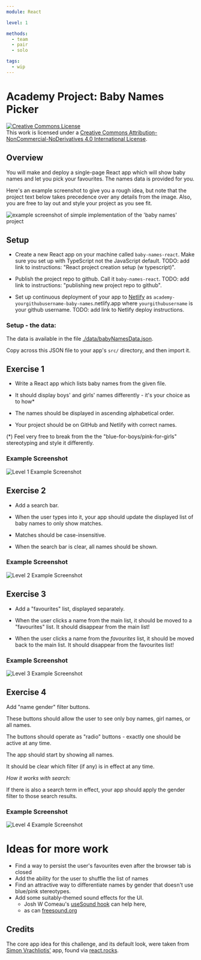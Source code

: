 ```yaml
---
module: React

level: 1

methods:
  - team
  - pair
  - solo

tags:
  - wip
---
```


# Academy Project: Baby Names Picker

<a rel="license" href="http://creativecommons.org/licenses/by-nc-nd/4.0/"><img alt="Creative Commons License" style="border-width:0" src="https://i.creativecommons.org/l/by-nc-nd/4.0/88x31.png" /></a><br />This work is licensed under a <a rel="license" href="http://creativecommons.org/licenses/by-nc-nd/4.0/">Creative Commons Attribution-NonCommercial-NoDerivatives 4.0 International License</a>.

## Overview

You will make and deploy a single-page React app which will show baby names and let you pick your favourites. The names data is provided for you.

Here's an example screenshot to give you a rough idea, but note that the project text below takes precedence over any details from the image. Also, you are free to lay out and style your project as you see fit.

![example screenshot of simple implementation of the 'baby names' project](./example-screenshots/finished.png)

## Setup

- Create a new React app on your machine called `baby-names-react`. Make sure you set up with TypeScript not the JavaScript default. TODO: add link to instructions: "React project creation setup (w typescript)".

- Publish the project repo to github. Call it `baby-names-react`. TODO: add link to instructions: "publishing new project repo to github".

- Set up continuous deployment of your app to [Netlify](https://netlify.app/) as `academy-yourgithubusername-baby-names`.netlify.app where `yourgithubusername` is your github username. TODO: add link to Netlify deploy instructions.

### Setup - the data:

The data is available in the file [./data/babyNamesData.json](./data/babyNamesData.json).

Copy across this JSON file to your app's `src/` directory, and then import it.

## Exercise 1

- Write a React app which lists baby names from the given file.

- It should display boys' and girls' names differently - it's your choice as to how\*

- The names should be displayed in ascending alphabetical order.

- Your project should be on GitHub and Netlify with correct names.

(\*) Feel very free to break from the the "blue-for-boys/pink-for-girls" stereotyping and style it differently.

### Example Screenshot

![Level 1 Example Screenshot](./example-screenshots/level-1.png)

## Exercise 2

- Add a search bar.

- When the user types into it, your app should update the displayed list of baby names to only show matches.

- Matches should be case-insensitive.

- When the search bar is clear, all names should be shown.

### Example Screenshot

![Level 2 Example Screenshot](./example-screenshots/level-2.png)

## Exercise 3

- Add a "favourites" list, displayed separately.

- When the user clicks a name from the main list, it should be moved to a "favourites" list. It should disappear from the main list!

- When the user clicks a name from the _favourites_ list, it should be moved back to the main list. It should disappear from the favourites list!

### Example Screenshot

![Level 3 Example Screenshot](./example-screenshots/level-3.png)

## Exercise 4

Add "name gender" filter buttons.

These buttons should allow the user to see only boy names, girl names, or all names.

The buttons should operate as "radio" buttons - exactly one should be active at any time.

The app should start by showing all names.

It should be clear which filter (if any) is in effect at any time.

_How it works with search:_

If there is also a search term in effect, your app should apply the gender filter to those search results.

### Example Screenshot

![Level 4 Example Screenshot](./example-screenshots/level-4.png)

# Ideas for more work

- Find a way to persist the user's favourites even after the browser tab is closed
- Add the ability for the user to shuffle the list of names
- Find an attractive way to differentiate names by gender that doesn't use blue/pink stereotypes.
- Add some suitably-themed sound effects for the UI.
  - Josh W Comeau's [useSound hook](https://www.joshwcomeau.com/react/announcing-use-sound-react-hook/) can help here,
  - as can [freesound.org](https://freesound.org/)

## Credits

The core app idea for this challenge, and its default look, were taken from [Simon Vrachliotis'](https://simonswiss.com/) app, found via [react.rocks](https://react.rocks/example/Baby_name_inspiration).
